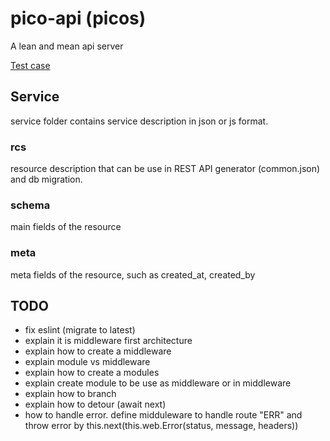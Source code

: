 # pico-api (picos)
A lean and mean api server

[Test case](https://sequencediagram.org/index.html#initialData=C4S2BsFMAIFkGVoBVIGdioFCYA4EMAnUAYxHwDthoBVASV0JLL0ugGEEGiRSKqBFLkz7QA6gEYhPZq1EAmKbxZUkABSST83JazVIFdALQA+DvABcxApDzAY8APKYzJveMvXb9p2YA8ht3MAewBrTDp-M2CwiX9Ax2gAVxwAEy9Mfn8Jc2ACFlQAMyCCAFtoADJoApBwOwJnBBN+cxwg8HAG+H9mgHNIKmS0u06TKMGvaHRivD6MrLkWto7+E3lzPoHU9PlXdQW8Yhi5OL3ooA)

## Service
service folder contains service description in json or js format.

### rcs
resource description that can be use in REST API generator (common.json) and db migration.

### schema
main fields of the resource

### meta
meta fields of the resource, such as created\_at, created\_by


## TODO
- fix eslint (migrate to latest)
- explain it is middleware first architecture
- explain how to create a middleware
- explain module vs middleware
- explain how to create a modules
- explain create module to be use as middleware or in middleware
- explain how to branch
- explain how to detour (await next)
- how to handle error. define midduleware to handle route "ERR" and throw error by this.next(this.web.Error(status, message, headers))
